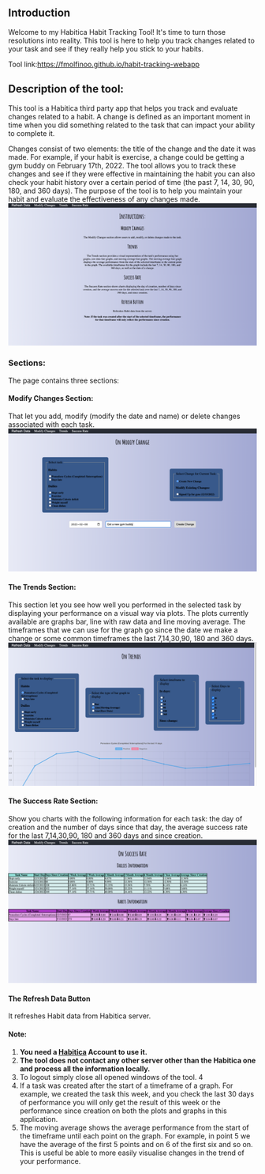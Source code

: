 ## Introduction 
Welcome to my Habitica Habit Tracking Tool! It's time to turn those resolutions into reality. This tool is here to help you track changes related to your task and see if they really help you stick to your habits.

Tool link:https://fmolfinoo.github.io/habit-tracking-webapp
## Description of the tool:
This tool is a Habitica third party app that helps you track and evaluate changes related to a habit. A change is defined as an important moment in time when you did something related to the task that can impact your ability to complete it. 

Changes consist of two elements: the title of the change and the date it was made. For example, if your habit is exercise, a change could be getting a gym buddy on February 17th, 2022. The tool allows you to track these changes and see if they were effective in maintaining the habit you can also check your habit history over a certain period of time (the past 7, 14, 30, 90, 180, and 360 days). The purpose of the tool is to help you maintain your habit and evaluate the effectiveness of any changes made.
![img.png](Instructions.png)
### Sections:
The page contains three sections:
#### Modify Changes Section:
That let you add, modify (modify the date and name) or delete changes associated with each task.
![img_1.png](ModifyChange.png)
#### The Trends Section: 
This section let you see how well you performed in the selected task by displaying your performance on a visual way via plots. The plots currently available are graphs bar, line with raw data and line moving average. The timeframes that we can use for the graph go since the date we make a change or some common timeframes the last 7,14,30,90, 180 and 360 days.
![img_4.png](Trends.png)
#### The Success Rate Section: 
Show you charts with the following information for each task: the day of creation and the number of days since that day, the average success rate for the last 7,14,30,90, 180 and 360 days and since creation.
![img_5.png](SuccessRate.png)
#### The Refresh Data Button
It refreshes Habit data from Habitica server.
#### Note:
1) **You need a [Habitica](https://habitica.com/) Account to use it.**
2) **The tool does not contact any other server other than the Habitica one and process all the information locally.**
3) To logout simply close all opened windows of the tool. 4
4) If a task was created after the start of a timeframe of a graph. For example, we created the task this week, and you check the last 30 days of performance you will only get the result of this week or the performance since creation on both the plots and graphs in this application. 
5) The moving average shows the average performance from the start of the timeframe until each point on the graph. For example, in point 5 we have the average of the first 5 points and on 6 of the first six and so on. This is useful be able to more easily visualise changes in the trend of your performance.